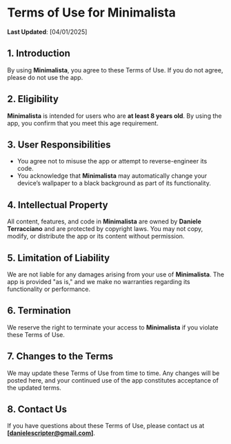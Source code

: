 # Terms of Use for Minimalista

**Last Updated**: [04/01/2025]

## 1. Introduction
By using **Minimalista**, you agree to these Terms of Use. If you do not agree, please do not use the app.

## 2. Eligibility
**Minimalista** is intended for users who are **at least 8 years old**. By using the app, you confirm that you meet this age requirement.

## 3. User Responsibilities
- You agree not to misuse the app or attempt to reverse-engineer its code.
- You acknowledge that **Minimalista** may automatically change your device’s wallpaper to a black background as part of its functionality.

## 4. Intellectual Property
All content, features, and code in **Minimalista** are owned by **Daniele Terracciano** and are protected by copyright laws. You may not copy, modify, or distribute the app or its content without permission.

## 5. Limitation of Liability
We are not liable for any damages arising from your use of **Minimalista**. The app is provided "as is," and we make no warranties regarding its functionality or performance.

## 6. Termination
We reserve the right to terminate your access to **Minimalista** if you violate these Terms of Use.

## 7. Changes to the Terms
We may update these Terms of Use from time to time. Any changes will be posted here, and your continued use of the app constitutes acceptance of the updated terms.

## 8. Contact Us
If you have questions about these Terms of Use, please contact us at **[danielescripter@gmail.com]**.
